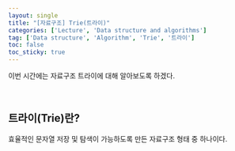 ```yaml
---
layout: single
title: "[자료구조] Trie(트라이)"
categories: ['Lecture', 'Data structure and algorithms']
tag: ['Data structure', 'Algorithm', 'Trie', '트라이']
toc: false
toc_sticky: true
---
```


이번 시간에는 자료구조 트라이에 대해 알아보도록 하겠다.

<br>

## 트라이(Trie)란?

효율적인 문자열 저장 및 탐색이 가능하도록 만든 자료구조 형태 중 하나이다.
